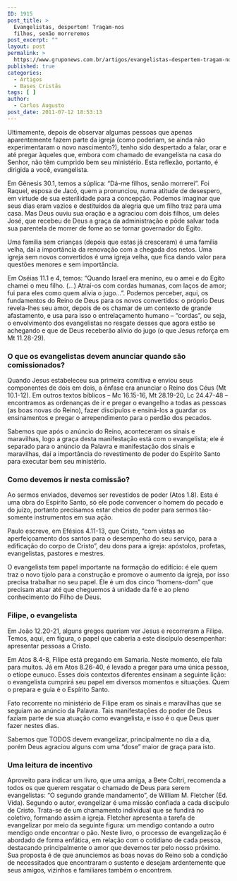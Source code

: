 ```yaml
---
ID: 1915
post_title: >
  Evangelistas, despertem! Tragam-nos
  filhos, senão morreremos
post_excerpt: ""
layout: post
permalink: >
  https://www.gruponews.com.br/artigos/evangelistas-despertem-tragam-nos-filhos-senao-morreremos
published: true
categories:
  - Artigos
  - Bases Cristãs
tags: [ ]
author:
  - Carlos Augusto
post_date: 2011-07-12 18:53:13
---
```

Ultimamente, depois de observar algumas pessoas que apenas aparentemente fazem parte da igreja (como poderiam, se ainda não experimentaram o novo nascimento?), tenho sido despertado a falar, orar e até pregar àqueles que, embora com chamado de evangelista na casa do Senhor, não têm cumprido bem seu ministério. Esta reflexão, portanto, é dirigida a você, evangelista.

Em Gênesis 30.1, temos a súplica: “Dá-me filhos, senão morrerei”. Foi Raquel, esposa de Jacó, quem a pronunciou, numa atitude de desespero, em virtude de sua esterilidade para a concepção. Podemos imaginar que seus dias eram vazios e destituídos da alegria que um filho traz para uma casa. Mas Deus ouviu sua oração e a agraciou com dois filhos, um deles José, que recebeu de Deus a graça da administração e pôde salvar toda sua parentela de morrer de fome ao se tornar governador do Egito.

Uma família sem crianças (depois que estas já cresceram) é uma família velha, daí a importância da renovação com a chegada dos netos. Uma igreja sem novos convertidos é uma igreja velha, que fica dando valor para questões menores e sem importância.

Em Oséias 11.1 e 4, temos: “Quando Israel era menino, eu o amei e do Egito chamei o meu filho. (...) Atraí-os com cordas humanas, com laços de amor; fui para eles como quem alivia o jugo...”. Podemos perceber, aqui, os fundamentos do Reino de Deus para os novos convertidos: o próprio Deus revela-lhes seu amor, depois de os chamar de um contexto de grande afastamento, e usa para isso o entrelaçamento humano – “cordas”, ou seja, o envolvimento dos evangelistas no resgate desses que agora estão se achegando e que de Deus receberão alívio do jugo (o que Jesus reforça em Mt 11.28-29).
<h3>O que os evangelistas devem anunciar quando são comissionados?</h3>
Quando Jesus estabeleceu sua primeira comitiva e enviou seus componentes de dois em dois, a ênfase era anunciar o Reino dos Céus (Mt 10.1-12). Em outros textos bíblicos – Mc 16.15-16, Mt 28.19-20, Lc 24.47-48 – encontramos as ordenanças de ir e pregar o evangelho a todas as pessoas (as boas novas do Reino), fazer discípulos e ensiná-los a guardar os ensinamentos e pregar o arrependimento para o perdão dos pecados.

Sabemos que após o anúncio do Reino, aconteceram os sinais e maravilhas, logo a graça desta manifestação está com o evangelista; ele é separado para o anúncio da Palavra e manifestação dos sinais e maravilhas, daí a importância do revestimento de poder do Espírito Santo para executar bem seu ministério.
<h3>Como devemos ir nesta comissão?</h3>
Ao sermos enviados, devemos ser revestidos de poder (Atos 1.8). Esta é uma obra do Espírito Santo, só ele pode convencer o homem do pecado e do juízo, portanto precisamos estar cheios de poder para sermos tão-somente instrumentos em sua ação.

Paulo escreve, em Efésios 4.11-13, que Cristo, “com vistas ao aperfeiçoamento dos santos para o desempenho do seu serviço, para a edificação do corpo de Cristo”, deu dons para a igreja: apóstolos, profetas, evangelistas, pastores e mestres.

O evangelista tem papel importante na formação do edifício: é ele quem traz o novo tijolo para a construção e promove o aumento da igreja, por isso precisa trabalhar no seu papel. Ele é um dos cinco “homens-dom” que precisam atuar até que cheguemos à unidade da fé e ao pleno conhecimento do Filho de Deus.
<h3>Filipe, o evangelista</h3>
Em João 12.20-21, alguns gregos queriam ver Jesus e recorreram a Filipe. Temos, aqui, em figura, o papel que caberia a este discípulo desempenhar: apresentar pessoas a Cristo.

Em Atos 8.4-8, Filipe está pregando em Samaria. Neste momento, ele fala para muitos. Já em Atos 8.26-40, é levado a pregar para uma única pessoa, o etíope eunuco. Esses dois contextos diferentes ensinam a seguinte lição: o evangelista cumprirá seu papel em diversos momentos e situações. Quem o prepara e guia é o Espírito Santo.

Fato recorrente no ministério de Filipe eram os sinais e maravilhas que se seguiam ao anúncio da Palavra. Tais manifestações do poder de Deus faziam parte de sua atuação como evangelista, e isso é o que Deus quer fazer nestes dias.

Sabemos que TODOS devem evangelizar, principalmente no dia a dia, porém Deus agraciou alguns com uma “dose” maior de graça para isto.
<h3>Uma leitura de incentivo</h3>
Aproveito para indicar um livro, que uma amiga, a Bete Coltri, recomenda a todos os que querem resgatar o chamado de Deus para serem evangelistas: “O segundo grande mandamento”, de William M. Fletcher (Ed. Vida). Segundo o autor, evangelizar é uma missão confiada a cada discípulo de Cristo. Trata-se de um chamamento individual que se fundirá no coletivo, formando assim a igreja. Fletcher apresenta a tarefa de evangelizar por meio da seguinte figura: um mendigo contando a outro mendigo onde encontrar o pão. Neste livro, o processo de evangelização é abordado de forma enfática, em relação com o cotidiano de cada pessoa, destacando principalmente o amor que devemos ter pelo nosso próximo. Sua proposta é de que anunciemos as boas novas do Reino sob a condição de necessitados que encontraram o sustento e desejam ardentemente que seus amigos, vizinhos e familiares também o encontrem.